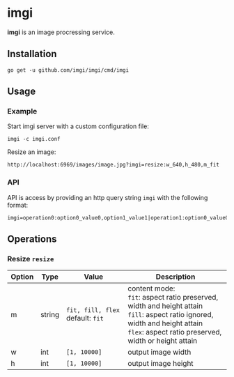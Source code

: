 # imgi

**imgi** is an image procressing service.

## Installation

```
go get -u github.com/imgi/imgi/cmd/imgi
```

## Usage

### Example

Start imgi server with a custom configuration file:
```
imgi -c imgi.conf
```

Resize an image:
```
http://localhost:6969/images/image.jpg?imgi=resize:w_640,h_480,m_fit
```

### API

API is access by providing an http query string `imgi` with the following format:
```
imgi=operation0:option0_value0,option1_value1|operation1:option0_value0
```

## Operations

### Resize `resize`

| Option | Type | Value | Description |
| ------ | ---- | ----- | ----------- |
| m | string | `fit, fill, flex` default: `fit` | content mode: <br/> `fit`: aspect ratio preserved, width and height attain <br/> `fill`: aspect ratio ignored, width and height attain <br/> `flex`: aspect ratio preserved, width or height attain |
| w | int | `[1, 10000]` | output image width |
| h | int | `[1, 10000]` | output image height |

